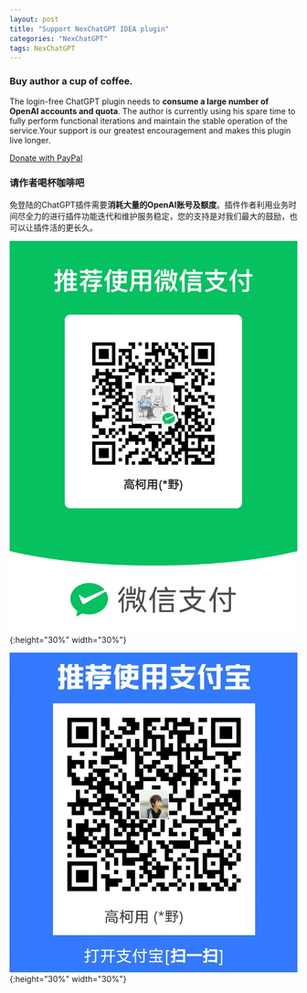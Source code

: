 ```yaml
---
layout: post
title: "Support NexChatGPT IDEA plugin"
categories: "NexChatGPT"
tags: NexChatGPT
---
```


### Buy author a cup of coffee.

  The login-free ChatGPT plugin needs to **consume a large number of OpenAI accounts and quota**. The author is currently using his spare time to fully perform functional iterations and maintain the stable operation of the service.Your support is our greatest encouragement and makes this plugin live longer.

[Donate with PayPal](https://paypal.me/vqlai)
<!--more-->

### 请作者喝杯咖啡吧

  免登陆的ChatGPT插件需要**消耗大量的OpenAI账号及额度**。插件作者利用业务时间尽全力的进行插件功能迭代和维护服务稳定，您的支持是对我们最大的鼓励，也可以让插件活的更长久。

![Alt text](/images/weChatDonate.jpeg){:height="30%" width="30%"}  

![Alt text](/images/alipayDonate.jpeg){:height="30%" width="30%"}  